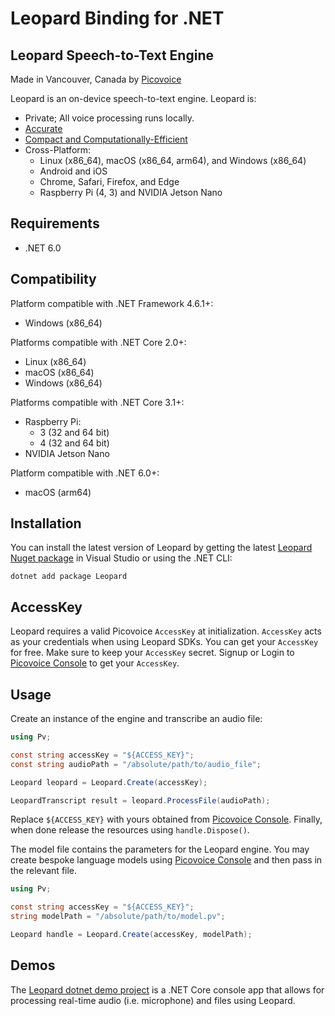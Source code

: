 # Leopard Binding for .NET

## Leopard Speech-to-Text Engine

Made in Vancouver, Canada by [Picovoice](https://picovoice.ai)

Leopard is an on-device speech-to-text engine. Leopard is:

- Private; All voice processing runs locally.
- [Accurate](https://picovoice.ai/docs/benchmark/stt/#results)
- [Compact and Computationally-Efficient](https://github.com/Picovoice/speech-to-text-benchmark#rtf)
- Cross-Platform:
  - Linux (x86_64), macOS (x86_64, arm64), and Windows (x86_64)
  - Android and iOS
  - Chrome, Safari, Firefox, and Edge
  - Raspberry Pi (4, 3) and NVIDIA Jetson Nano

## Requirements

- .NET 6.0

## Compatibility

Platform compatible with .NET Framework 4.6.1+:

- Windows (x86_64)

Platforms compatible with .NET Core 2.0+:

- Linux (x86_64)
- macOS (x86_64)
- Windows (x86_64)

Platforms compatible with .NET Core 3.1+:

- Raspberry Pi:
  - 3 (32 and 64 bit)
  - 4 (32 and 64 bit)
- NVIDIA Jetson Nano

Platform compatible with .NET 6.0+:

- macOS (arm64)

## Installation

You can install the latest version of Leopard by getting the latest [Leopard Nuget package](https://www.nuget.org/packages/Leopard/) in Visual Studio or using the .NET CLI:

```console
dotnet add package Leopard
```

## AccessKey

Leopard requires a valid Picovoice `AccessKey` at initialization. `AccessKey` acts as your credentials when using Leopard SDKs.
You can get your `AccessKey` for free. Make sure to keep your `AccessKey` secret.
Signup or Login to [Picovoice Console](https://console.picovoice.ai/) to get your `AccessKey`.

## Usage

Create an instance of the engine and transcribe an audio file:

```csharp
using Pv;

const string accessKey = "${ACCESS_KEY}";
const string audioPath = "/absolute/path/to/audio_file";

Leopard leopard = Leopard.Create(accessKey);

LeopardTranscript result = leopard.ProcessFile(audioPath);
```

Replace `${ACCESS_KEY}` with yours obtained from [Picovoice Console]((https://console.picovoice.ai/)). Finally, when done release the resources using `handle.Dispose()`.

The model file contains the parameters for the Leopard engine. You may create bespoke language models using [Picovoice Console](https://console.picovoice.ai/) and then pass in the relevant file.

```csharp
using Pv;

const string accessKey = "${ACCESS_KEY}";
string modelPath = "/absolute/path/to/model.pv";

Leopard handle = Leopard.Create(accessKey, modelPath);
```

## Demos

The [Leopard dotnet demo project](https://github.com/Picovoice/leopard/tree/master/demo/dotnet) is a .NET Core console app that allows for processing real-time audio (i.e. microphone) and files using Leopard.
